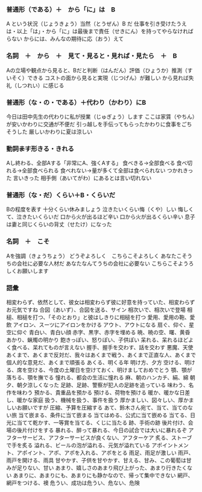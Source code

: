 ### 普通形（である）＋　から「に」は　B
A という状況（じょうきょう）当然（とうぜん）B だ
仕事を引き受けたうえは・以上「は」・から「に」は最後まで責任（せきにん）を持ってやらなければらない
からには、みんなの期待に応（おう）えて

### 名詞　＋　から　＋　見て・見ると・見れば・見たら　＋　B
Aの立場や観点から見ると、Bだと判断（はんだん）評価（ひょうか）推測（すいそく）できる
コストの面から見ると実現（じつげん）が難しい
から見れば失礼（しつれい）に感じる

### 普通形（な・の・である）＋代わり（かわり）にB
今日は田中先生の代わりに私が授業（じゅぎょう）します
ここは家賃（やちん）が安いかわりに交通が不便だ
引っ越しを手伝ってもらったかわりに食事をごちそうした
厳しいかわりに夏は涼しい

### 動詞~~ます~~形きる・きれる
Aし終わる、全部Aする「非常にA、強くAする」
食べきる→全部食べる
食べ切れる→全部食べられる
食べれない→量が多くて全部は食べられない
つかれきった
言いきった
相手側（あいてがわ）にあるとは言い切れない

### 普通形（な・~~だ~~）くらい＋B・くらいだ
Bの程度を表す
十分くらい休みましょう
泣きたいくらい悔（くや）しい
悔しくて、泣きたいくらいだ
口から火が出るほど辛い
口から火が出るくらい辛い
息子は妻と同じくらいの背丈（せたけ）になった

### 名詞　＋　こそ
Aを強調（きょうちょう）
どうぞよろしく　こちらこそよろしく
あなたこそうちの会社に必要な人材だ
あなたなんてうちの会社に必要ない
こちらこそようろしくお願いします

### 語彙
相変わらず、依然として、彼女は相変わらず彼に好意を持っていた、相変わらずお元気ですね
合図（あいず）、合図を送る、サイン
相次いで、相次いで登場
相槌、相槌を打つ、「そのとおり」と彼はしきりに相槌を打つ
愛用、愛用の鞄、愛飲
アイロン、スーツにアイロンをかける
アウト、アウトになる
扇ぐ、仰ぐ、星空に仰ぐ
青白い、青白い顔
赤字、黒字、赤字を埋める
暁、暁の空、曙、黄昏
あかり、蝋燭の明かり
飽きっぽい、怒りぽい、子供ぽい
呆れる、呆れるほどよく食べる、呆れてものが言えない
握手、握手を交わす、話を交わす
悪魔、天使
あくまで、あくまで反対だ、我々はあくまで戦う、あくまで正直な人、あくまで個人的な意見だ、あくまで頑張る
あくる、明くる年
明け方、夕方
空ける、明ける、席を空ける、今度の土曜日を空けておく、明けましておめでとう
顎、顎が落ちる、顎を撫でる
憧れる、都会の生活に憧れる
麻、朝のハンカチ、絹、綿
朝夕、朝夕涼しくなった
足跡、足跡、警察が犯人の足跡を追っている
味わう、名作を味わう
預かる、貴重品を預かる
預ける、荷物を預ける
暖か、暖かな日差し、暖かな家庭
扱う、機械を扱う、事件を扱う
厚かましい、図々しい、厚かましいお願いですが
圧縮、予算を圧縮する
あて、鈴木さん宛て、当て、当てのない旅
当て嵌まる、条件に当て嵌まる
当てはめる、公式に当て嵌める
当てる、日光に当てて乾かす、一等賞を当てる、くじに当たる
跡、手術の跡
後片付け、会場の後片付けをする
暴れる、醉って暴れる、今日の試合では大いに暴れるぞ
アフターサービス、アフターサービスが良くない、アフターケア
炙る、ストーブで手を炙る
溢れる、ビールの泡が溢れる、元気が溢れている
アポイントメント、アポイント、アポ、アポを入れる、アポをとる
雨足、雨足が激しい
雨戸、雨戸を開ける、雨具
甘やかす、子供を甘やかす、甘える、甘み、この葡萄は甘みが足りない、甘い
あまり、嬉しさのあまり飛び上がった、あまり行きたくない
あまりに、あまりにも、あまりにも静かなので、帰って集中できない
網戸、網戸をつける、襖
危うい、成功は危うい、危ない、危険